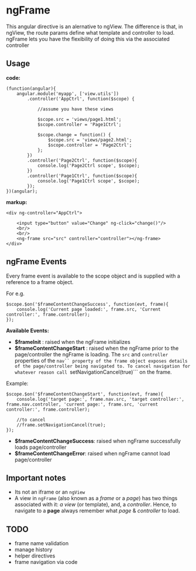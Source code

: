 # ngFrame


This angular directive is an alernative to ngView. The difference is that, in ngView, the route params define what template and controller to load. ngFrame lets you have the flexibility of doing this via the associated controller

Usage
-

**code:**
```
(function(angular){
	angular.module('myapp', ['view.utils'])
		.controller('AppCtrl', function($scope) {

			//assume you have these views

			$scope.src = 'views/page1.html';
			$scope.controller = 'Page1Ctrl';

			$scope.change = function() {
				$scope.src = 'views/page2.html';
				$scope.controller = 'Page2Ctrl';
			};
		})
		.controller('Page2Ctrl', function($scope){
			console.log('Page2Ctrl scope', $scope);
		})
		.controller('Page1Ctrl', function($scope){
			console.log('Page1Ctrl scope', $scope);
		});
})(angular);

```

**markup:**
```
<div ng-controller="AppCtrl">

	<input type="button" value="Change" ng-click="change()"/>
	<br/>
	<br/>
	<ng-frame src="src" controller="controller"></ng-frame>
</div>
```

ngFrame Events
-

Every frame event is available to the scope object and is supplied with a reference to a frame object. 

For e.g.
```
$scope.$on('$frameContentChangeSuccess', function(evt, frame){
	console.log('Current page loaded:', frame.src, 'Current controller:', frame.controller);
});
```
**Available Events:**

- **$frameInit** : raised when the ngFrame initializes
- **$frameContentChangeStart** : raised when the ngFrame prior to the page/controller the ngFrame is loading. The ```src``` and ```controller``` properties of the ```nav`` property of the frame object exposes details of the page/controller being navigated to. To cancel navigation for whatever reason call ```setNavigationCancel(true)``` on the frame.

Example:

```
$scope.$on('$frameContentChangeStart', function(evt, frame){
	console.log('target page:', frame.nav.src, 'target controller:', frame.nav.controller, 'current page:', frame.src, 'current controller:', frame.controller);

	//to cancel
	//frame.setNavigationCancel(true);
});
```
- **$frameContentChangeSuccess**: raised when ngFrame successfully loads page/controller
- **$frameContentChangeError**: raised when ngFrame cannot load page/controller

Important notes
-
- Its not an iframe or an ```ngView```
- A view in ```ngFrame``` (also known as a *frame* or a *page*) has two things associated with it: *a view* (or template), and, a *controller*. Hence, to navigate to a **page** always remember what *page* & *controller* to load.

TODO
-
- frame name validation
- manage history
- helper directives
- frame navigation via code

